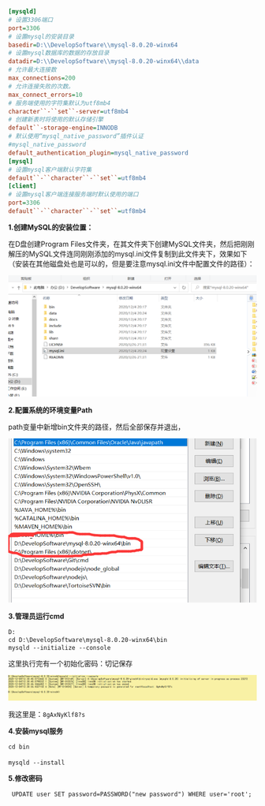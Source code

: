 ```ini
[mysqld]
# 设置3306端口
port=3306
# 设置mysql的安装目录
basedir=D:\\DevelopSoftware\\mysql-8.0.20-winx64
# 设置mysql数据库的数据的存放目录
datadir=D:\\DevelopSoftware\\mysql-8.0.20-winx64\\data 
# 允许最大连接数
max_connections=200
# 允许连接失败的次数。
max_connect_errors=10
# 服务端使用的字符集默认为utf8mb4
character``-``set``-server=utf8mb4
# 创建新表时将使用的默认存储引擎
default``-storage-engine=INNODB
# 默认使用“mysql_native_password”插件认证
#mysql_native_password
default_authentication_plugin=mysql_native_password
[mysql]
# 设置mysql客户端默认字符集
default``-``character``-``set``=utf8mb4
[client]
# 设置mysql客户端连接服务端时默认使用的端口
port=3306
default``-``character``-``set``=utf8mb4
```





**1.创建MySQL的安装位置：**



在D盘创建Program Files文件夹，在其文件夹下创建MySQL文件夹，然后把刚刚解压的MySQL文件连同刚刚添加的mysql.ini文件复制到此文件夹下，效果如下（安装在其他磁盘处也是可以的，但是要注意mysql.ini文件中配置文件的路径）：

<img src="images/image-20201204202734087.png" alt="image-20201204202734087" style="zoom:80%;" />

**2.配置系统的环境变量Path**

path变量中新增bin文件夹的路径，然后全部保存并退出，

<img src="images/image-20201204202757703.png" alt="image-20201204202757703" style="zoom:80%;" />



**3.管理员运行cmd**



```shell
D:
cd D:\DevelopSoftware\mysql-8.0.20-winx64\bin
mysqld --initialize --console
```

这里执行完有一个初始化密码：切记保存

![image-20201204203136319](images/image-20201204203136319.png)

我这里是：`8gAxNyKlf8?s`



**4.安装mysql服务**



```shell
cd bin

mysqld --install
```









**5.修改密码**



```
 UPDATE user SET password=PASSWORD("new password") WHERE user='root';
```

















